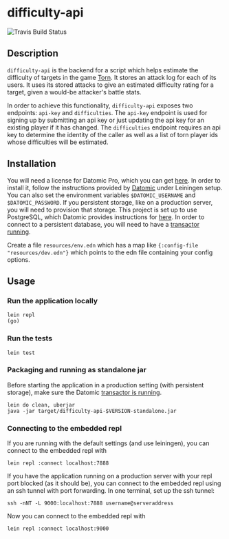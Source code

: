 # difficulty-api

![Travis Build Status](https://travis-ci.org/codonnell/difficulties-api.svg?branch=master)

## Description

`difficulty-api` is the backend for a script which helps estimate the difficulty
of targets in the game [Torn](http://www.torn.com). It stores an attack log for
each of its users. It uses its stored attacks to give an estimated difficulty
rating for a target, given a would-be attacker's battle stats.

In order to achieve this functionality, `difficulty-api` exposes two endpoints:
`api-key` and `difficulties`. The `api-key` endpoint is used for signing up by
submitting an api key or just updating the api key for an existing player if it
has changed. The `difficulties` endpoint requires an api key to determine the
identity of the caller as well as a list of torn player ids whose difficulties
will be estimated.

## Installation

You will need a license for Datomic Pro, which you can get
[here](http://www.datomic.com/get-datomic.html). In order to install it, follow
the instructions provided by
[Datomic](http://docs.datomic.com/getting-started.html) under Leiningen setup.
You can also set the environment variables `$DATOMIC_USERNAME` and
`$DATOMIC_PASSWORD`. If you persistent storage, like on a production server, you
will need to provision that storage. This project is set up to use PostgreSQL,
which Datomic provides instructions for
[here](http://docs.datomic.com/storage.html#sql-database). In order to connect
to a persistent database, you will need to have a
[transactor running](http://docs.datomic.com/storage.html#start-transactor).

Create a file `resources/env.edn` which has a map like `{:config-file
"resources/dev.edn"}` which points to the edn file containing your config
options.

## Usage

### Run the application locally

```
lein repl
(go)
```

### Run the tests

`lein test`

### Packaging and running as standalone jar

Before starting the application in a production setting (with persistent
storage), make sure the Datomic
[transactor is running](http://docs.datomic.com/storage.html#start-transactor).

```
lein do clean, uberjar
java -jar target/difficulty-api-$VERSION-standalone.jar
```

### Connecting to the embedded repl

If you are running with the default settings (and use leiningen), you can
connect to the embedded repl with

```
lein repl :connect localhost:7888
```

If you have the application running on a production server with your repl port
blocked (as it should be), you can connect to the embedded repl using an ssh
tunnel with port forwarding. In one terminal, set up the ssh tunnel:

```
ssh -nNT -L 9000:localhost:7888 username@serveraddress
```

Now you can connect to the embedded repl with

```
lein repl :connect localhost:9000
```
